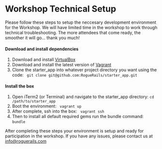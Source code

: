# Workshop Technical Setup

Please follow these steps to setup the neccesary development environment for the Workshop. We will have limited time in the workshop to work through technical troubleshooting. The more attendees that come ready, the smoother it will go... thank you much!

#### Download and install dependencies

1. Download and install [VirtualBox][virtualbox]
2. Download and install the latest version of [Vagrant][vagrant]
3. Clone the starter_app into whatever project directory you want using the code: ` git clone git@github.com:RogueRails/starter_app.git`

#### Install the box

1. Open iTerm2 (or Terminal) and navigate to the starter_app directory: ` cd /path/to/starter_app `
2. Boot the environment: ` vagrant up`
3. After complete, ssh into the box: ` vagrant ssh`
4. Then to install all default required gems run the bundle command: ` bundle `

After completing these steps your environment is setup and ready for participation in the workshop. If you have any issues, please contact us at info@roguerails.com

  [virtualbox]: https://www.virtualbox.org/wiki/Downloads
  [vagrant]: http://vagrantup.com